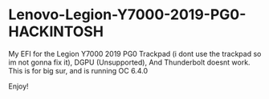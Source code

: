 # Lenovo-Legion-Y7000-2019-PG0-HACKINTOSH
My EFI for the Legion Y7000 2019 PG0
Trackpad (i dont use the trackpad so im not gonna fix it), DGPU (Unsupported), And Thunderbolt doesnt work. 
This is for big sur, and is running OC 6.4.0

Enjoy!
